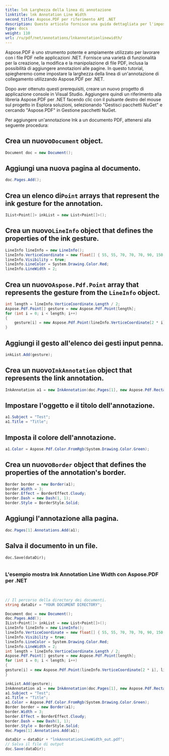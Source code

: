 ```yaml
---
title: lnk Larghezza della linea di annotazione
linktitle: lnk Annotation Line Width
second_title: Aspose.PDF per riferimento API .NET
description: Questo articolo fornisce una guida dettagliata per l'impostazione della larghezza della linea dell'annotazione lnk utilizzando Aspose.PDF per .NET.
type: docs
weight: 110
url: /ru/pdf/net/annotations/lnkannotationlinewidth/
---
```

Aspose.PDF è uno strumento potente e ampiamente utilizzato per lavorare con i file PDF nelle applicazioni .NET. Fornisce una varietà di funzionalità per la creazione, la modifica e la manipolazione di file PDF, inclusa la possibilità di aggiungere annotazioni alle pagine. In questo tutorial, spiegheremo come impostare la larghezza della linea di un'annotazione di collegamento utilizzando Aspose.PDF per .NET.

Dopo aver ottenuto questi prerequisiti, creare un nuovo progetto di applicazione console in Visual Studio. Aggiungere quindi un riferimento alla libreria Aspose.PDF per .NET facendo clic con il pulsante destro del mouse sul progetto in Esplora soluzioni, selezionando "Gestisci pacchetti NuGet" e cercando "Aspose.PDF" in Gestione pacchetti NuGet.

Per aggiungere un'annotazione lnk a un documento PDF, attenersi alla seguente procedura:

##  Crea un nuovo`Document` object.
```csharp
Document doc = new Document();
```
## Aggiungi una nuova pagina al documento.
```csharp
doc.Pages.Add();
```
##  Crea un elenco di`Point` arrays that represent the ink gesture for the annotation.
```csharp
IList<Point[]> inkList = new List<Point[]>();
```
##  Crea un nuovo`LineInfo` object that defines the properties of the ink gesture.
```csharp
LineInfo lineInfo = new LineInfo();
lineInfo.VerticeCoordinate = new float[] { 55, 55, 70, 70, 70, 90, 150, 60 };
lineInfo.Visibility = true;
lineInfo.LineColor = System.Drawing.Color.Red;
lineInfo.LineWidth = 2;
```
##  Crea un nuovo`Aspose.Pdf.Point` array that represents the gesture from the `LineInfo` object.
```csharp
int length = lineInfo.VerticeCoordinate.Length / 2;
Aspose.Pdf.Point[] gesture = new Aspose.Pdf.Point[length];
for (int i = 0; i < length; i++)
{
    gesture[i] = new Aspose.Pdf.Point(lineInfo.VerticeCoordinate[2 * i], lineInfo.VerticeCoordinate[2 * i + 1]);
}
```
## Aggiungi il gesto all'elenco dei gesti input penna.
```csharp
inkList.Add(gesture);
```
##  Crea un nuovo`InkAnnotation` object that represents the link annotation.
```csharp
InkAnnotation a1 = new InkAnnotation(doc.Pages[1], new Aspose.Pdf.Rectangle(100, 100, 300, 300), inkList);
```
## Impostare l'oggetto e il titolo dell'annotazione.
```csharp
a1.Subject = "Test";
a1.Title = "Title";
```
## Imposta il colore dell'annotazione.
```csharp
a1.Color = Aspose.Pdf.Color.FromRgb(System.Drawing.Color.Green);
```
##  Crea un nuovo`Border` object that defines the properties of the annotation's border.
```csharp
Border border = new Border(a1);
border.Width = 3;
border.Effect = BorderEffect.Cloudy;
border.Dash = new Dash(1, 1);
border.Style = BorderStyle.Solid;
```
## Aggiungi l'annotazione alla pagina.
```csharp
doc.Pages[1].Annotations.Add(a1);
```
## Salva il documento in un file.
```c// Save output file
doc.Save(dataDir);


```
### L'esempio mostra lnk Annotation Line Width con Aspose.PDF per .NET

```csharp


// Il percorso della directory dei documenti.
string dataDir = "YOUR DOCUMENT DIRECTORY";

Document doc = new Document();
doc.Pages.Add();
IList<Point[]> inkList = new List<Point[]>();
LineInfo lineInfo = new LineInfo();
lineInfo.VerticeCoordinate = new float[] { 55, 55, 70, 70, 70, 90, 150, 60 };
lineInfo.Visibility = true;
lineInfo.LineColor = System.Drawing.Color.Red;
lineInfo.LineWidth = 2;
int length = lineInfo.VerticeCoordinate.Length / 2;
Aspose.Pdf.Point[] gesture = new Aspose.Pdf.Point[length];
for (int i = 0; i < length; i++)
{
gesture[i] = new Aspose.Pdf.Point(lineInfo.VerticeCoordinate[2 * i], lineInfo.VerticeCoordinate[2 * i + 1]);
}

inkList.Add(gesture);
InkAnnotation a1 = new InkAnnotation(doc.Pages[1], new Aspose.Pdf.Rectangle(100, 100, 300, 300), inkList);
a1.Subject = "Test";
a1.Title = "Title";
a1.Color = Aspose.Pdf.Color.FromRgb(System.Drawing.Color.Green);
Border border = new Border(a1);
border.Width = 3;
border.Effect = BorderEffect.Cloudy;
border.Dash = new Dash(1, 1);
border.Style = BorderStyle.Solid;
doc.Pages[1].Annotations.Add(a1);

dataDir = dataDir + "lnkAnnotationLineWidth_out.pdf";
// Salva il file di output
doc.Save(dataDir);


```
